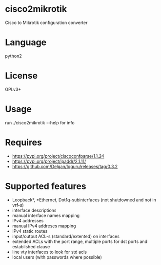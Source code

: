 # cisco2mikrotik
Cisco to Mikrotik configuration converter

# Language
python2

# License
GPLv3+

# Usage
run ./cisco2mikrotik --help for info

# Requires
* <https://pypi.org/project/ciscoconfparse/1.1.24>
* <https://pypi.org/project/ipaddr/2.1.11/>
* <https://github.com/Delgan/loguru/releases/tag/0.3.2>

# Supported features
* Loopback\*, \*Ethernet, Dot1q-subinterfaces (not shutdowned and not in vrf-s)
* interface descriptions
* manual interface names mapping
* IPv4 addresses
* manual IPv4 addreses mapping
* IPv4 static routes
* input/output ACL-s (standard/extented) on interfaces
* extended ACLs with the port range, multiple ports for dst ports and established clause
* line vty interfaces to look for std acls
* local users (with passwords where possible)
